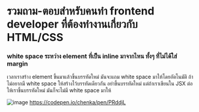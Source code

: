 # รวมถาม-ตอบสำหรับคนทำ frontend developer ที่ต้องทำงานเกี่ยวกับ HTML/CSS

### white space ระหว่าง element ที่เป็น inline มาจากไหน ทั้งๆ ที่ไม่ได้ใส่ margin
เวลาเราสร้าง element ขึ้นมาแล้วขึ้นบรรทัดใหม่ มันจะแถม white space มาให้โดยอัตโนมัติ ถ้าไม่อยากมี white space ให้สร้างไว้บรรทัดเดียวกัน อย่าขึ้นบรรทัดใหม่
แต่ถ้าเราเขียนใน JSX ต่อให้เราขึ้นบรรทัดใหม่ มันก็จะไม่มี white space มาให้

![image](https://user-images.githubusercontent.com/837612/38353005-56015eb6-38df-11e8-86fa-ca30e7915805.png)
https://codepen.io/chenka/pen/PRddjL
